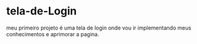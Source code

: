 # tela-de-Login
meu primeiro projeto é uma tela de login onde vou ir implementando meus conhecimentos e aprimorar a pagina.
